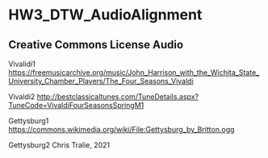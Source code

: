 # HW3_DTW_AudioAlignment

## Creative Commons License Audio
Vivalidi1
https://freemusicarchive.org/music/John_Harrison_with_the_Wichita_State_University_Chamber_Players/The_Four_Seasons_Vivaldi


Vivaldi2
http://bestclassicaltunes.com/TuneDetails.aspx?TuneCode=VivaldiFourSeasonsSpringM1


Gettysburg1
https://commons.wikimedia.org/wiki/File:Gettysburg_by_Britton.ogg

Gettysburg2
Chris Tralie, 2021